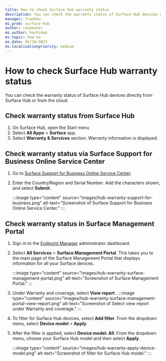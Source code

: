 ```yaml
---
title: How to check Surface Hub warranty status
description: You can check the warranty status of Surface Hub devices directly from Surface Hub or from the cloud. 
manager: frankbu
ms.prod: surface-hub
author: coveminer
ms.author: hachidan
ms.topic: how-to
ms.date: 01/18/2023
ms.localizationpriority: medium
---
```

# How to check Surface Hub warranty status

You can check the warranty status of Surface Hub devices directly from Surface Hub or from the cloud.

## Check warranty status from Surface Hub

1. On Surface Hub, open the Start menu
2. Select **All Apps** >  **Surface** app.
3. Select **Warranty & Services** section. Warranty information is displayed.

## Check warranty status via Surface Support for Business Online Service Center

1. Go to [Surface Support for Business Online Service Center](https://mybusinessservice.surface.com/en-US/CheckWarranty/CheckWarranty).
2. Enter the Country/Region and Serial Number. Add the characters shown, and select **Submit**.

    :::image type="content" source="images/hub-warranty-support-for-business.png" alt-text="Screenshot of Surface Support for Business Online Service Center." :::

## Check warranty status in Surface Management Portal

1. Sign in to the [Endpoint Manager](https://endpoint.microsoft.com/) administrator dashboard.
2. Select **All Services** > **Surface Management Portal**. This takes you to the main page of the Surface Management Portal that displays information for all your Surface devices. 

    :::image type="content" source="images/hub-warranty-surface-management-portal.png" alt-text="Screenshot of Surface Management Portal." :::

3. Under Warranty and coverage, select **View report** .
:::image type="content" source="images/hub-warranty-surface-management-portal-view-report.png" alt-text="Screenshot of Select view report under Warranty and coverage." :::

4. To filter for Surface Hub devices, select **Add filter**. From the dropdown menu, select **Device model** >  **Apply**.

5. After the filter is applied, select **Device model: All**. From the dropdown menu, choose your Surface Hub model and then select **Apply**.

    :::image type="content" source="images/hub-warranty-apply-device-model.png" alt-text="Screenshot of filter for Surface Hub model." :::
